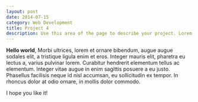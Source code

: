 ```yaml
---
layout: post
date: 2014-07-15
category: Web Development
title: Project 4
description: Use this area of the page to describe your project. Lorem ipsum dolor sit amet, consectetur adipisicing elit. Mollitia neque assumenda ipsam nihil, molestias magnam, recusandae quos quis inventore quisquam velit asperiores, vitae? Reprehenderit soluta, eos quod consequuntur itaque. Nam.
---
```


**Hello world**, Morbi ultrices, lorem et ornare bibendum, augue augue sodales elit, a tristique ligula enim et eros. Integer mauris elit, pharetra eu lectus a, varius pulvinar lorem. Curabitur hendrerit elementum tellus ac elementum. Integer vitae augue in enim sagittis posuere a eu justo. Phasellus facilisis neque id nisl accumsan, eu sollicitudin ex tempor. In rhoncus dolor at odio ornare, in mollis dolor commodo.

I hope you like it!